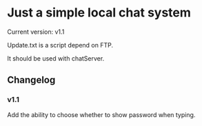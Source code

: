 # Just a simple local chat system

Current version: v1.1

Update.txt is a script depend on FTP.

It should be used with chatServer.

## Changelog
### v1.1
Add the ability to choose whether to show password when typing.